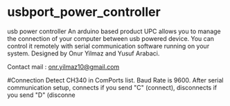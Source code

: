 # usbport_power_controller
usb power controller
An arduino based product UPC allows you to manage the connection of your computer between usb powered device. You can control it remotely with serial communication software running on your system. 
Designed by Onur Yilmaz and Yusuf Arabaci. 

Contact mail : onr.yilmaz10@gmail.com


#Connection 
Detect CH340 in ComPorts list.
Baud Rate is 9600. After serial communication setup, connects if you send "C" (connect), disconnects if you send "D" (disconne
